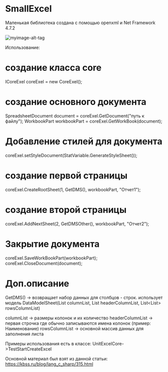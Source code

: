 # SmallExcel
Маленькая библиотека создана с помощью openxml и Net Framework 4.7.2

![myimage-alt-tag](https://i.ibb.co/LtQt2Nj/test1.png)

Использование:

# создание класса core
 ICoreExel coreExel = new CoreExel();
 
# создание основного документа
 SpreadsheetDocument document = coreExel.GetDocument("путь к файлу");
 WorkbookPart workbookPart = coreExel.GetWorkBook(document);
 
# Добавление стилей для документа
 coreExel.setStyleDocument(StatVariable.GenerateStyleSheet());
 
# создание первой страницы
 coreExel.CreateRootSheet(1, GetDMS(), workbookPart, "Отчет1");
 
# создание второй страницы
 coreExel.AddNextSheet(2, GetDMSOther(), workbookPart, "Отчет2");

# Закрытие документа
 coreExel.SaveWorkBookPart(workbookPart);
 coreExel.CloseDocument(document);
 
 
# Доп.описание
  GetDMS() -> возвращает набор данных для столбцов - строк.
  использует модель DataModelSheet(List<ModelColumn> columnList, List<ModelHeaderColumn> headerColumnList, List<List<ModelRows>> rowsColumnList)
  
  columnList -> размеры колонок и их количество
  headerColumnList -> первая строчка где обычно записываются имена колонок (пример: Наименование)
  rowsColumnList -> основной массив данных для заполнения листа
  
 Примеры использования есть в классе: UnitExcelCore->TestStartCreateExcel
 
 Основной материал был взят из данной статьи:
 https://kbss.ru/blog/lang_c_sharp/315.html